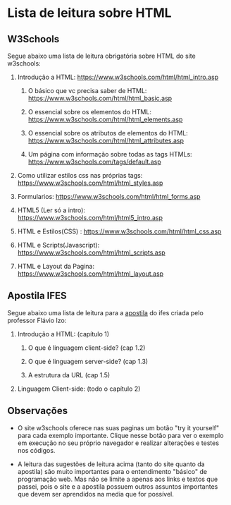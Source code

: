 # Lista de leitura sobre HTML

## W3Schools
Segue abaixo uma lista de leitura obrigatória sobre HTML do site w3schools:

1. Introdução a HTML: https://www.w3schools.com/html/html_intro.asp

    1. O básico que vc precisa saber de HTML: https://www.w3schools.com/html/html_basic.asp

    2. O essencial sobre os elementos do HTML: https://www.w3schools.com/html/html_elements.asp

    3. O essencial sobre os atributos de elementos do HTML: https://www.w3schools.com/html/html_attributes.asp
    4. Um página com informação sobre todas as tags HTMLs: https://www.w3schools.com/tags/default.asp

2. Como utilizar estilos css nas próprias tags: https://www.w3schools.com/html/html_styles.asp

3. Formularios: https://www.w3schools.com/html/html_forms.asp

4. HTML5 (Ler só a intro): https://www.w3schools.com/html/html5_intro.asp

5. HTML e Estilos(CSS) : https://www.w3schools.com/html/html_css.asp

6. HTML e Scripts(Javascript): https://www.w3schools.com/html/html_scripts.asp

7. HTML e Layout da Pagina: https://www.w3schools.com/html/html_layout.asp


## Apostila IFES
Segue abaixo uma lista de leitura para a [apostila](apostila-flavio-izo.pdf) do ifes criada pelo professor Flávio Izo:

1. Introdução a HTML: (capítulo 1)
    
    1. O que é linguagem client-side? (cap 1.2)
    
    2. O que é linguagem server-side? (cap 1.3)
    
    3. A estrutura da URL (cap 1.5)
    
2. Linguagem Client-side: (todo o capítulo 2)


## Observações
* O site w3schools oferece nas suas paginas um botão "try it yourself" para cada exemplo importante. Clique nesse botão para ver o exemplo em execução no seu próprio navegador e realizar alterações e testes nos códigos.

* A leitura das sugestões de leitura acima (tanto do site quanto da apostila) são muito importantes para o entendimento "básico" de programação web. Mas não se limite a apenas aos links e textos que passei, pois o site e a apostila possuem outros assuntos importantes que devem ser aprendidos na media que for possível.
